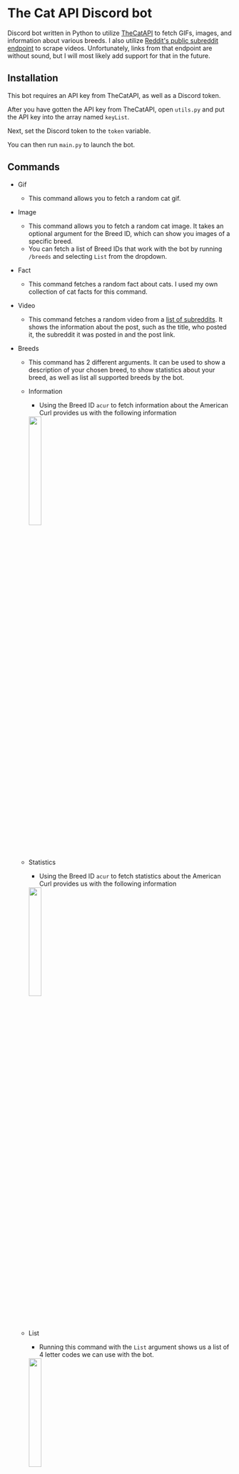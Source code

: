 <!-- markdownlint-disable no-inline-html list-marker-space ul-indent -->
# The Cat API Discord bot

Discord bot written in Python to utilize [TheCatAPI](https://thecatapi.com/) to fetch GIFs, images, and information about various breeds. I also utilize [Reddit's public subreddit endpoint](https://www.reddit.com/r/IllegallySmolCats.json?sort=hot&t=day&limit=100) to scrape videos. Unfortunately, links from that endpoint are without sound, but I will most likely add support for that in the future.

## Installation

This bot requires an API key from TheCatAPI, as well as a Discord token.

After you have gotten the API key from TheCatAPI, open `utils.py` and put the API key into the array named `keyList`.

Next, set the Discord token to the `token` variable.

You can then run `main.py` to launch the bot.

## Commands

-   Gif
    -   This command allows you to fetch a random cat gif.

-   Image
    -   This command allows you to fetch a random cat image. It takes an optional argument for the Breed ID, which can show you images of a specific breed.
    -   You can fetch a list of Breed IDs that work with the bot by running `/breeds` and selecting `List` from the dropdown.

-   Fact
    -   This command fetches a random fact about cats. I used my own collection of cat facts for this command.

-   Video
    -   This command fetches a random video from a [list of subreddits](https://github.com/paintingofblue/thecatapi-discord-bot/blob/main/utils.py#L10). It shows the information about the post, such as the title, who posted it, the subreddit it was posted in and the post link.

-   Breeds
    -   This command has 2 different arguments. It can be used to show a description of your chosen breed, to show statistics about your breed, as well as list all supported breeds by the bot.
    -   Information
        -   Using the Breed ID `acur` to fetch information about the American Curl provides us with the following information

        <img style="width: 25%;" src="https://user-images.githubusercontent.com/90877067/209638911-d472e143-e587-4204-ab6f-9868d5757426.png">

    -   Statistics
        -   Using the Breed ID `acur` to fetch statistics about the American Curl provides us with the following information

        <img style="width: 25%;" src="https://user-images.githubusercontent.com/90877067/209639566-cb087fc9-1139-4444-88fb-3ad9caf4a983.png">

    -   List
        -   Running this command with the `List` argument shows us a list of 4 letter codes we can use with the bot.

        <img style="width: 25%;" src="https://user-images.githubusercontent.com/90877067/209639799-ff3489e7-0e84-4bdd-b790-8044894380e9.png">

-   Schedule
    -   This command allows you to add a Discord webhook to the hourly cat photo schedule I've created. It features 3 arguments, which allow you to either add a webhook, remove it, or view the current webhook added to the schedule.

-   Help
    -   This command basically sends a short version of this.
